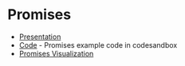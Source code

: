 # Promises

* [Presentation](https://serginyu.github.io/CodeSlides/Javascript/Promises/#/) 
* [Code](https://codesandbox.io/s/promises-examples-zeq08) - Promises example code in codesandbox
* [Promises Visualization](http://bevacqua.github.io/promisees/#)